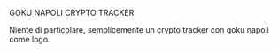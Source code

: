 GOKU NAPOLI CRYPTO TRACKER

Niente di particolare, semplicemente un crypto tracker con goku napoli come logo.